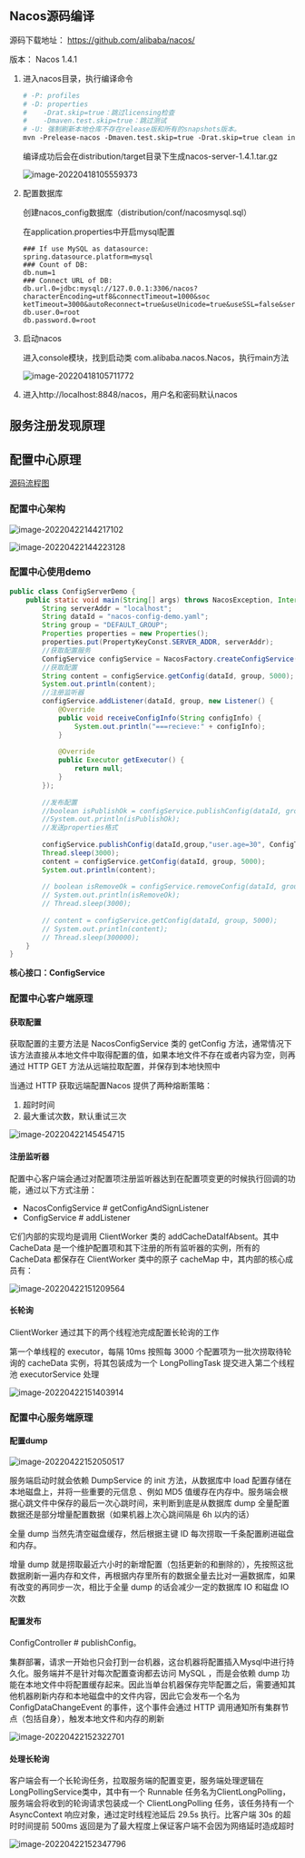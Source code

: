 ## Nacos源码编译

源码下载地址： https://github.com/alibaba/nacos/ 

版本： Nacos 1.4.1

1. 进入nacos目录，执行编译命令

   ```sh
   # -P: profiles
   # -D: properties
   # 	‐Drat.skip=true：跳过licensing检查
   #	‐Dmaven.test.skip=true：跳过测试
   # ‐U: 强制刷新本地仓库不存在release版和所有的snapshots版本。
   mvn ‐Prelease‐nacos ‐Dmaven.test.skip=true ‐Drat.skip=true clean install ‐U
   ```

   编译成功后会在distribution/target目录下生成nacos-server-1.4.1.tar.gz

   ![image-20220418105559373](assets/image-20220418105559373.png)

2. 配置数据库

   创建nacos_config数据库（distribution/conf/nacos­mysql.sql）

   在application.properties中开启mysql配置 

   ```properties
   ### If use MySQL as datasource: 
   spring.datasource.platform=mysql 
   ### Count of DB: 
   db.num=1 
   ### Connect URL of DB: 
   db.url.0=jdbc:mysql://127.0.0.1:3306/nacos?characterEncoding=utf8&connectTimeout=1000&soc ketTimeout=3000&autoReconnect=true&useUnicode=true&useSSL=false&serverTimezone=UTC 
   db.user.0=root 
   db.password.0=root
   ```

   

3. 启动nacos

   进入console模块，找到启动类 com.alibaba.nacos.Nacos，执行main方法

   ![image-20220418105711772](assets/image-20220418105711772.png)

4. 进入http://localhost:8848/nacos，用户名和密码默认nacos

## 服务注册发现原理



## 配置中心原理

[源码流程图](https://www.processon.com/view/link/603f3d2fe401fd641adb51f1)

### 配置中心架构

![image-20220422144217102](assets/image-20220422144217102.png)

![image-20220422144223128](assets/image-20220422144223128.png)

### 配置中心使用demo

```java
public class ConfigServerDemo { 
    public static void main(String[] args) throws NacosException, InterruptedException { 
        String serverAddr = "localhost"; 
        String dataId = "nacos‐config‐demo.yaml"; 
        String group = "DEFAULT_GROUP";
        Properties properties = new Properties(); 
        properties.put(PropertyKeyConst.SERVER_ADDR, serverAddr); 
        //获取配置服务 
        ConfigService configService = NacosFactory.createConfigService(properties);
        //获取配置
        String content = configService.getConfig(dataId, group, 5000);
        System.out.println(content);
        //注册监听器
        configService.addListener(dataId, group, new Listener() {
            @Override 
            public void receiveConfigInfo(String configInfo) {
                System.out.println("===recieve:" + configInfo);
            }
            
            @Override
            public Executor getExecutor() {
                return null;
            }
        });
        
        //发布配置 
        //boolean isPublishOk = configService.publishConfig(dataId, group, "content"); 
        //System.out.println(isPublishOk); 
        //发送properties格式 
        
        configService.publishConfig(dataId,group,"user.age=30", ConfigType.PROPERTIES.getType());
        Thread.sleep(3000);
        content = configService.getConfig(dataId, group, 5000);
        System.out.println(content);
        
        // boolean isRemoveOk = configService.removeConfig(dataId, group); 
        // System.out.println(isRemoveOk); 
        // Thread.sleep(3000); 
        
        // content = configService.getConfig(dataId, group, 5000); 
        // System.out.println(content); 
        // Thread.sleep(300000); 
    }
}
```

**核心接口：ConfigService**



### 配置中心客户端原理

#### 获取配置

获取配置的主要方法是 NacosConfigService 类的 getConfig 方法，通常情况下该方法直接从本地文件中取得配置的值，如果本地文件不存在或者内容为空，则再通过 HTTP GET 方法从远端拉取配置，并保存到本地快照中

当通过 HTTP 获取远端配置Nacos 提供了两种熔断策略：

1. 超时时间
2. 最大重试次数，默认重试三次

![image-20220422145454715](assets/image-20220422145454715.png)

#### 注册监听器

配置中心客户端会通过对配置项注册监听器达到在配置项变更的时候执行回调的功能，通过以下方式注册：

- NacosConfigService # getConfigAndSignListener 
- ConfigService # addListener

它们内部的实现均是调用 ClientWorker 类的 addCacheDataIfAbsent。其中 CacheData 是一个维护配置项和其下注册的所有监听器的实例，所有的 CacheData 都保存在 ClientWorker 类中的原子 cacheMap 中，其内部的核心成员有：

![image-20220422151209564](assets/image-20220422151209564.png)

#### 长轮询

ClientWorker 通过其下的两个线程池完成配置长轮询的工作

第一个单线程的 executor，每隔 10ms 按照每 3000 个配置项为一批次捞取待轮询的 cacheData 实例，将其包装成为一个 LongPollingTask 提交进入第二个线程池 executorService 处理

![image-20220422151403914](assets/image-20220422151403914.png)



### 配置中心服务端原理

#### 配置dump

![image-20220422152050517](assets/image-20220422152050517.png)

服务端启动时就会依赖 DumpService 的 init 方法，从数据库中 load 配置存储在本地磁盘上，并将一些重要的元信息 、例如 MD5 值缓存在内存中。服务端会根据心跳文件中保存的最后一次心跳时间，来判断到底是从数据库 dump 全量配置数据还是部分增量配置数据（如果机器上次心跳间隔是 6h 以内的话）

全量 dump 当然先清空磁盘缓存，然后根据主键 ID 每次捞取一千条配置刷进磁盘和内存。

增量 dump 就是捞取最近六小时的新增配置（包括更新的和删除的），先按照这批数据刷新一遍内存和文件，再根据内存里所有的数据全量去比对一遍数据库，如果有改变的再同步一次，相比于全量 dump 的话会减少一定的数据库 IO 和磁盘 IO 次数

#### 配置发布

ConfigController # publishConfig。

集群部署，请求一开始也只会打到一台机器，这台机器将配置插入Mysql中进行持久化。服务端并不是针对每次配置查询都去访问 MySQL ，而是会依赖 dump 功能在本地文件中将配置缓存起来。因此当单台机器保存完毕配置之后，需要通知其他机器刷新内存和本地磁盘中的文件内容，因此它会发布一个名为 ConfigDataChangeEvent 的事件，这个事件会通过 HTTP 调用通知所有集群节点（包括自身），触发本地文件和内存的刷新

![image-20220422152322701](assets/image-20220422152322701.png)

#### 处理长轮询

客户端会有一个长轮询任务，拉取服务端的配置变更，服务端处理逻辑在LongPollingService类中，其中有一个 Runnable 任务名为ClientLongPolling，服务端会将收到的轮询请求包装成一个 ClientLongPolling 任务，该任务持有一个 AsyncContext 响应对象，通过定时线程池延后 29.5s 执行。比客户端 30s 的超时时间提前 500ms 返回是为了最大程度上保证客户端不会因为网络延时造成超时

![image-20220422152347796](assets/image-20220422152347796.png)